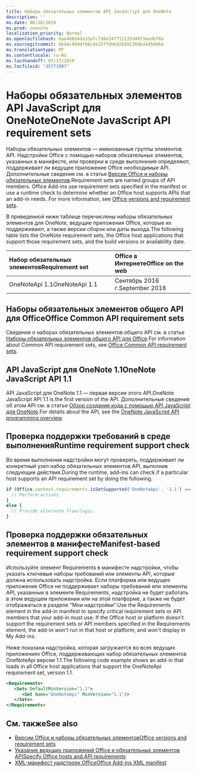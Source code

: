 ```yaml
---
title: Наборы обязательных элементов API JavaScript для OneNote
description: ''
ms.date: 06/20/2019
ms.prod: onenote
localization_priority: Normal
ms.openlocfilehash: eae488d4da33afc7d6e24f711135d4973eedbf0a
ms.sourcegitcommit: bb44c9694f88cde32ffbb642689130db44456964
ms.translationtype: MT
ms.contentlocale: ru-RU
ms.lasthandoff: 07/17/2019
ms.locfileid: "35771907"
---
```

# <a name="onenote-javascript-api-requirement-sets"></a><span data-ttu-id="c8a49-102">Наборы обязательных элементов API JavaScript для OneNote</span><span class="sxs-lookup"><span data-stu-id="c8a49-102">OneNote JavaScript API requirement sets</span></span>

<span data-ttu-id="c8a49-p101">Наборы обязательных элементов — именованные группы элементов API. Надстройки Office с помощью наборов обязательных элементов, указанных в манифесте, или проверки в среде выполнения определяют, поддерживает ли ведущее приложение Office необходимые API. Дополнительные сведения см. в статье [Версии Office и наборы обязательных элементов](/office/dev/add-ins/develop/office-versions-and-requirement-sets).</span><span class="sxs-lookup"><span data-stu-id="c8a49-p101">Requirement sets are named groups of API members. Office Add-ins use requirement sets specified in the manifest or use a runtime check to determine whether an Office host supports APIs that an add-in needs. For more information, see [Office versions and requirement sets](/office/dev/add-ins/develop/office-versions-and-requirement-sets).</span></span>

<span data-ttu-id="c8a49-106">В приведенной ниже таблице перечислены наборы обязательных элементов для OneNote, ведущие приложения Office, которые их поддерживают, а также версии сборок или даты выхода.</span><span class="sxs-lookup"><span data-stu-id="c8a49-106">The following table lists the OneNote requirement sets, the Office host applications that support those requirement sets, and the build versions or availability date.</span></span>

|  <span data-ttu-id="c8a49-107">Набор обязательных элементов</span><span class="sxs-lookup"><span data-stu-id="c8a49-107">Requirement set</span></span>  |  <span data-ttu-id="c8a49-108">Office в Интернете</span><span class="sxs-lookup"><span data-stu-id="c8a49-108">Office on the web</span></span> |
|:-----|:-----|
| <span data-ttu-id="c8a49-109">OneNoteApi 1.1</span><span class="sxs-lookup"><span data-stu-id="c8a49-109">OneNoteApi 1.1</span></span>  | <span data-ttu-id="c8a49-110">Сентябрь 2016 г.</span><span class="sxs-lookup"><span data-stu-id="c8a49-110">September 2016</span></span> |  

## <a name="office-common-api-requirement-sets"></a><span data-ttu-id="c8a49-111">Наборы обязательных элементов общего API для Office</span><span class="sxs-lookup"><span data-stu-id="c8a49-111">Office Common API requirement sets</span></span>

<span data-ttu-id="c8a49-112">Сведения о наборах обязательных элементов общего API см. в статье [Наборы обязательных элементов общего API для Office](office-add-in-requirement-sets.md).</span><span class="sxs-lookup"><span data-stu-id="c8a49-112">For information about Common API requirement sets, see [Office Common API requirement sets](office-add-in-requirement-sets.md).</span></span>

## <a name="onenote-javascript-api-11"></a><span data-ttu-id="c8a49-113">API JavaScript для OneNote 1.1</span><span class="sxs-lookup"><span data-stu-id="c8a49-113">OneNote JavaScript API 1.1</span></span>

<span data-ttu-id="c8a49-114">API JavaScript для OneNote 1.1 — первая версия этого API.</span><span class="sxs-lookup"><span data-stu-id="c8a49-114">OneNote JavaScript API 1.1 is the first version of the API.</span></span> <span data-ttu-id="c8a49-115">Дополнительные сведения об этом API см. в статье [Обзор создания кода с помощью API JavaScript для OneNote](/office/dev/add-ins/onenote/onenote-add-ins-programming-overview).</span><span class="sxs-lookup"><span data-stu-id="c8a49-115">For details about the API, see the [OneNote JavaScript API programming overview](/office/dev/add-ins/onenote/onenote-add-ins-programming-overview).</span></span>

## <a name="runtime-requirement-support-check"></a><span data-ttu-id="c8a49-116">Проверка поддержки требований в среде выполнения</span><span class="sxs-lookup"><span data-stu-id="c8a49-116">Runtime requirement support check</span></span>

<span data-ttu-id="c8a49-117">Во время выполнения надстройки могут проверять, поддерживает ли конкретный узел набор обязательных элементов API, выполнив следующие действия.</span><span class="sxs-lookup"><span data-stu-id="c8a49-117">During the runtime, add-ins can check if a particular host supports an API requirement set by doing the following.</span></span>

```js
if (Office.context.requirements.isSetSupported('OneNoteApi', '1.1') === true) {
  // Perform actions.
}
else {
  // Provide alternate flow/logic.
}
```

## <a name="manifest-based-requirement-support-check"></a><span data-ttu-id="c8a49-118">Проверка поддержки обязательных элементов в манифесте</span><span class="sxs-lookup"><span data-stu-id="c8a49-118">Manifest-based requirement support check</span></span>

<span data-ttu-id="c8a49-p103">Используйте элемент Requirements в манифесте надстройки, чтобы указать ключевые наборы требований или элементы API, которые должна использовать надстройка. Если платформа или ведущее приложение Office не поддерживает наборы требований или элементы API, указанные в элементе Requirements, надстройка не будет работать в этом ведущем приложении или на этой платформе, а также не будет отображаться в разделе "Мои надстройки".</span><span class="sxs-lookup"><span data-stu-id="c8a49-p103">Use the Requirements element in the add-in manifest to specify critical requirement sets or API members that your add-in must use. If the Office host or platform doesn't support the requirement sets or API members specified in the Requirements element, the add-in won't run in that host or platform, and won't display in My Add-ins.</span></span>

<span data-ttu-id="c8a49-121">Ниже показана надстройка, которая загружается во всех ведущих приложениях Office, поддерживающих набор обязательных элементов OneNoteApi версии 1.1.</span><span class="sxs-lookup"><span data-stu-id="c8a49-121">The following code example shows an add-in that loads in all Office host applications that support the OneNoteApi requirement set, version 1.1.</span></span>

```xml
<Requirements>
   <Sets DefaultMinVersion="1.1">
      <Set Name="OneNoteApi" MinVersion="1.1"/>
   </Sets>
</Requirements>
```

## <a name="see-also"></a><span data-ttu-id="c8a49-122">См. также</span><span class="sxs-lookup"><span data-stu-id="c8a49-122">See also</span></span>

- [<span data-ttu-id="c8a49-123">Версии Office и наборы обязательных элементов</span><span class="sxs-lookup"><span data-stu-id="c8a49-123">Office versions and requirement sets</span></span>](/office/dev/add-ins/develop/office-versions-and-requirement-sets)
- [<span data-ttu-id="c8a49-124">Указание ведущих приложений Office и обязательных элементов API</span><span class="sxs-lookup"><span data-stu-id="c8a49-124">Specify Office hosts and API requirements</span></span>](/office/dev/add-ins/develop/specify-office-hosts-and-api-requirements)
- [<span data-ttu-id="c8a49-125">XML-манифест надстроек Office</span><span class="sxs-lookup"><span data-stu-id="c8a49-125">Office Add-ins XML manifest</span></span>](/office/dev/add-ins/develop/add-in-manifests)
